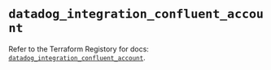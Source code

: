 # `datadog_integration_confluent_account`

Refer to the Terraform Registory for docs: [`datadog_integration_confluent_account`](https://registry.terraform.io/providers/datadog/datadog/3.24.0/docs/resources/integration_confluent_account).
